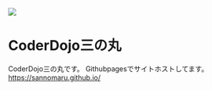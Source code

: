 <img src="https://sannomaru.github.io/dojologo.png"></img>
# CoderDojo三の丸
CoderDojo三の丸です。
Githubpagesでサイトホストしてます。
https://sannomaru.github.io/

